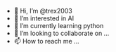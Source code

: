 - 👋 Hi, I’m @trex2003
- 👀 I’m interested in AI
- 🌱 I’m currently learning python
- 💞️ I’m looking to collaborate on ...
- 📫 How to reach me ...

<!---
trex2003/trex2003 is a ✨ special ✨ repository because its `README.md` (this file) appears on your GitHub profile.
You can click the Preview link to take a look at your changes.
--->
